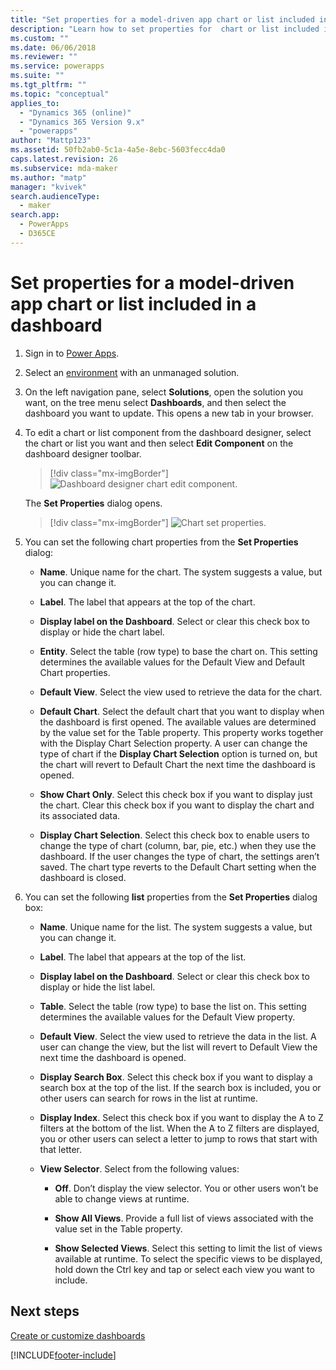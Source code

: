 ```yaml
---
title: "Set properties for a model-driven app chart or list included in a dashboard in Power Apps | MicrosoftDocs"
description: "Learn how to set properties for  chart or list included in a dashboard"
ms.custom: ""
ms.date: 06/06/2018
ms.reviewer: ""
ms.service: powerapps
ms.suite: ""
ms.tgt_pltfrm: ""
ms.topic: "conceptual"
applies_to: 
  - "Dynamics 365 (online)"
  - "Dynamics 365 Version 9.x"
  - "powerapps"
author: "Mattp123"
ms.assetid: 50fb2ab0-5c1a-4a5e-8ebc-5603fecc4da0
caps.latest.revision: 26
ms.subservice: mda-maker
ms.author: "matp"
manager: "kvivek"
search.audienceType: 
  - maker
search.app: 
  - PowerApps
  - D365CE
---
```

# Set properties for a model-driven app chart or list included in a dashboard



1. Sign in to [Power Apps](https://make.powerapps.com/?utm_source=padocs&utm_medium=linkinadoc&utm_campaign=referralsfromdoc).
2. Select an [environment](model-driven-app-glossary.md#environment) with an unmanaged solution.
3. On the left navigation pane, select **Solutions**, open the solution you want, on the tree menu select **Dashboards**, and then select the dashboard you want to update. This opens a new tab in your browser.

4. To edit a chart or list component from the dashboard designer, select the chart or list you want and then select **Edit Component** on the dashboard designer toolbar.
   > [!div class="mx-imgBorder"] 
   > ![Dashboard designer chart edit component.](media/dashboard-chart-select.png)

   The **Set Properties** dialog opens.

   > [!div class="mx-imgBorder"]
   > ![Chart set properties.](media/set-properties-chart.png)  

5. You can set the following chart properties from the **Set Properties** dialog:  
      
    - **Name**. Unique name for the chart. The system suggests a value, but you can change it.  
      
    - **Label**. The label that appears at the top of the chart.  
      
    - **Display label on the Dashboard**. Select or clear this check box to display or hide the chart label.  
      
    - **Entity**. Select the table (row type) to base the chart on. This setting determines the available values for the Default View and Default Chart properties.  
      
    - **Default View**. Select the view used to retrieve the data for the chart.  
      
    - **Default Chart**. Select the default chart that you want to display when the dashboard is first opened. The available values are determined by the value set for the Table property. This property works together with the Display Chart Selection property. A user can change the type of chart if the **Display Chart Selection** option is turned on, but the chart will revert to Default Chart the next time the dashboard is opened.  
      
    - **Show Chart Only**. Select this check box if you want to display just the chart. Clear this check box if you want to display the chart and its associated data.  
      
    - **Display Chart Selection**. Select this check box to enable users to change the type of chart (column, bar, pie, etc.) when they use the dashboard. If the user changes the type of chart, the settings aren’t saved. The chart type reverts to the Default Chart setting when the dashboard is closed.  
  
6. You can set the following **list** properties from the **Set Properties** dialog box:  
      
    - **Name**. Unique name for the list. The system suggests a value, but you can change it.  
      
    - **Label**. The label that appears at the top of the list.  
      
    - **Display label on the Dashboard**. Select or clear this check box to display or hide the list label.  
      
    - **Table**. Select the table (row type) to base the list on. This setting determines the available values for the Default View property.  
      
    - **Default View**. Select the view used to retrieve the data in the list. A user can change the view, but the list will revert to Default View the next time the dashboard is opened.  
      
    - **Display Search Box**. Select this check box if you want to display a search box at the top of the list. If the search box is included, you or other users can search for rows in the list at runtime.  
      
    - **Display Index**. Select this check box if you want to display the A to Z filters at the bottom of the list. When the A to Z filters are displayed, you or other users can select a letter to jump to rows that start with that letter.  
      
    - **View Selector**. Select from the following values:  
      
        - **Off**. Don’t display the view selector. You or other users won’t be able to change views at runtime.  
      
        - **Show All Views**. Provide a full list of views associated with the value set in the Table property.  
      
        - **Show Selected Views**. Select this setting to limit the list of views available at runtime. To select the specific views to be displayed, hold down the Ctrl key and tap or select each view you want to include.  

## Next steps

 [Create or customize dashboards](create-edit-dashboards.md)


[!INCLUDE[footer-include](../../includes/footer-banner.md)]